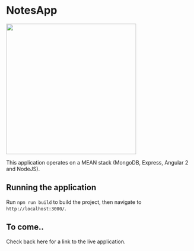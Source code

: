 # NotesApp

<img src="https://image.slidesharecdn.com/meanstack-150220111723-conversion-gate02/95/mean-stack-2-638.jpg?cb=1424854754" width="350"/>

This application operates on a MEAN stack (MongoDB, Express, Angular 2 and NodeJS). 

## Running the application

Run `npm run build` to build the project, then navigate to `http://localhost:3000/`.

## To come..

Check back here for a link to the live application.